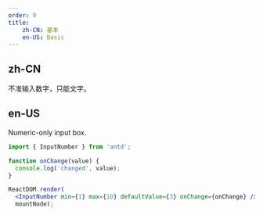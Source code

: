 ```yaml
---
order: 0
title:
    zh-CN: 基本
    en-US: Basic
---
```


## zh-CN

不准输入数字，只能文字。

## en-US

Numeric-only input box.

````jsx
import { InputNumber } from 'antd';

function onChange(value) {
  console.log('changed', value);
}

ReactDOM.render(
  <InputNumber min={1} max={10} defaultValue={3} onChange={onChange} />,
  mountNode);
````
